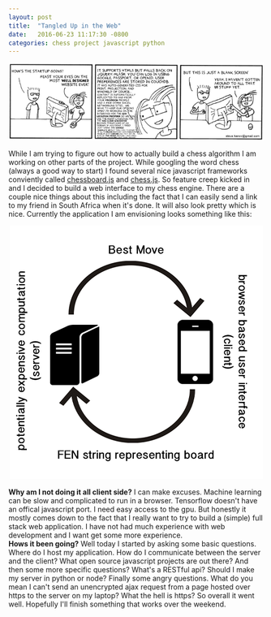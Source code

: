 ```yaml
---
layout: post
title:  "Tangled Up in the Web"
date:   2016-06-23 11:17:30 -0800
categories: chess project javascript python
---
```


<p align="center">
	<img src="/webdev.png"> 
</p>

While I am trying to figure out how to actually build a chess algorithm I am working on other parts of the project. While googling the word chess (always a good way to start) I found several nice javascript frameworks conviently called [chessboard.js](http://chessboardjs.com/) and [chess.js](https://github.com/jhlywa/chess.js). So feature creep kicked in and I decided to build a web interface to my chess engine. There are a couple nice things about this including the fact that I can easily send a link to my friend in South Africa when it's done. It will also look pretty which is nice. Currently the application I am envisioning looks something like this:

<p align="center">
	<img src="/overview.png"> 
</p>

**Why am I not doing it all client side?**
I can make excuses. Machine learning can be slow and complicated to run in a browser. Tensorflow doesn't have an offical javascript port. I need easy access to the gpu. But honestly it mostly comes down to the fact that I really want to try to build a (simple) full stack web application. I have not had much experience with web development and I want get some more experience.    
**Hows it been going?**
Well today I started by asking some basic questions. Where do I host my application. How do I communicate between the server and the client? What open source javascript projects are out there? And then some more specific questions? What's a RESTful api? Should I make my server in python or node? Finally some angry questions. What do you mean I can't send an unencrypted ajax request from a page hosted over https to the server on my laptop? What the hell is https? So overall it went well. Hopefully I'll finish something that works over the weekend.
